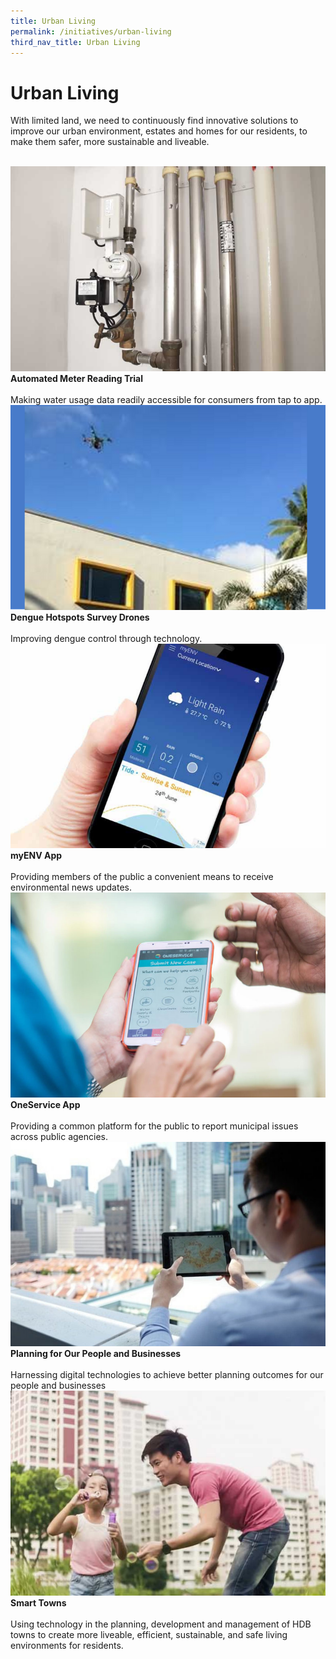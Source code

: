 ```yaml
---
title: Urban Living
permalink: /initiatives/urban-living
third_nav_title: Urban Living
---
```

# Urban Living

With limited land, we need to continuously find innovative solutions to improve our urban environment, estates and homes for our residents, to make them safer, more sustainable and liveable.

<br>
<div class="row">  
  <div class="column-c" > 
    <a href="/initiatives/urban-living/amr-trial"><img src="/images/initiatives/overview-pages/amr-trial.png"></a><br>
    <div class="header"><b>Automated Meter Reading Trial</b></div><br>
    <div class="para">Making water usage data readily accessible for consumers from tap to app.</div>
  </div>
   <div class="column-c"> 
    <a href="/initiatives/urban-living/dengue-hotspots-survey-drones"><img src="/images/initiatives/overview-pages/dengue-survey-drones.png"></a><br>
     <div class="header"><b>Dengue Hotspots Survey Drones</b></div><br>
    <div class="para">Improving dengue control through technology.</div>
  </div>
  <div class="column-c">  
    <a href="/initiatives/urban-living/myenv-app"><img src="/images/initiatives/overview-pages/myenv-app.png"></a><br>
    <div class="header"><b>myENV App</b></div><br>
    <div class="para">Providing members of the public a convenient means to receive environmental news updates.</div>
  </div>     
</div>
<div class="row">  
  <div class="column-c" > 
    <a href="/initiatives/urban-living/oneservice-app"><img src="/images/initiatives/overview-pages/oneservice-app.png"></a><br>
    <div class="header"><b>OneService App</b></div><br>
    <div class="para">Providing a common platform for the public to report municipal issues across public agencies.</div>
  </div>
	 <div class="column-c"> 
    <a href="	/initiatives/urban-living/urban-planning"><img src="/images/initiatives/overview-pages/planning-people-businesses.png"></a><br>
     <div class="header"><b>Planning for Our People and Businesses</b></div><br>
    <div class="para">Harnessing digital technologies to achieve better planning outcomes for our people and businesses</div>
	</div>
  <div class="column-c" > 
   <a href="/initiatives/urban-living/smart-towns"><img src="/images/initiatives/overview-pages/smart-towns.png"></a><br>
    <div class="header"><b>Smart Towns</b></div><br>
    <div class="para">Using technology in the planning, development and management of HDB towns to create more liveable, efficient, sustainable, and safe living environments for residents.</div>
</div>